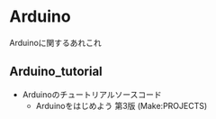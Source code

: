 # Arduino
Arduinoに関するあれこれ

## Arduino_tutorial
- Arduinoのチュートリアルソースコード
  - Arduinoをはじめよう 第3版 (Make:PROJECTS)
